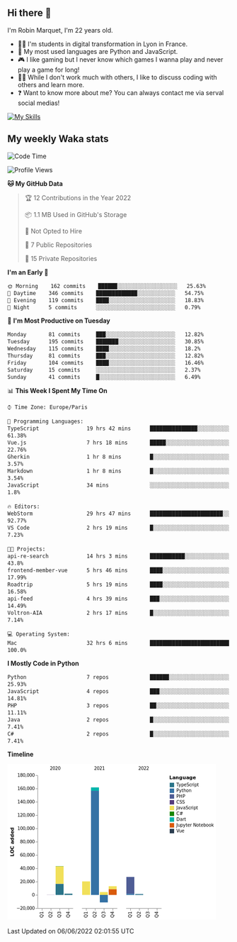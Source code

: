 ## Hi there 👋

I'm Robin Marquet, I'm 22 years old.

- 👨‍💻 I'm students in digital transformation in Lyon in France.
- 🌱 My most used languages are Python and JavaScript.
- 🎮 I like gaming but I never know which games I wanna play and never play a game for long!
- 👯‍♀️ While I don't work much with others, I like to discuss coding with others and learn more.
- ❓ Want to know more about me? You can always contact me via serval social medias!

[![My Skills](https://skillicons.dev/icons?i=js,html,css,docker,express,figma,firebase,graphql,mongodb,mysql,nodejs,py,react,ts,vue)](https://skillicons.dev)

## My weekly Waka stats

<!--START_SECTION:waka-->
![Code Time](http://img.shields.io/badge/Code%20Time-0%20secs-blue)

![Profile Views](http://img.shields.io/badge/Profile%20Views-0-blue)

**🐱 My GitHub Data** 

> 🏆 12 Contributions in the Year 2022
 > 
> 📦 1.1 MB Used in GitHub's Storage 
 > 
> 🚫 Not Opted to Hire
 > 
> 📜 7 Public Repositories 
 > 
> 🔑 15 Private Repositories  
 > 
**I'm an Early 🐤** 

```text
🌞 Morning    162 commits    ██████░░░░░░░░░░░░░░░░░░░   25.63% 
🌆 Daytime    346 commits    █████████████░░░░░░░░░░░░   54.75% 
🌃 Evening    119 commits    ████░░░░░░░░░░░░░░░░░░░░░   18.83% 
🌙 Night      5 commits      ░░░░░░░░░░░░░░░░░░░░░░░░░   0.79%

```
📅 **I'm Most Productive on Tuesday** 

```text
Monday       81 commits     ███░░░░░░░░░░░░░░░░░░░░░░   12.82% 
Tuesday      195 commits    ███████░░░░░░░░░░░░░░░░░░   30.85% 
Wednesday    115 commits    ████░░░░░░░░░░░░░░░░░░░░░   18.2% 
Thursday     81 commits     ███░░░░░░░░░░░░░░░░░░░░░░   12.82% 
Friday       104 commits    ████░░░░░░░░░░░░░░░░░░░░░   16.46% 
Saturday     15 commits     ░░░░░░░░░░░░░░░░░░░░░░░░░   2.37% 
Sunday       41 commits     █░░░░░░░░░░░░░░░░░░░░░░░░   6.49%

```


📊 **This Week I Spent My Time On** 

```text
⌚︎ Time Zone: Europe/Paris

💬 Programming Languages: 
TypeScript               19 hrs 42 mins      ███████████████░░░░░░░░░░   61.38% 
Vue.js                   7 hrs 18 mins       █████░░░░░░░░░░░░░░░░░░░░   22.76% 
Gherkin                  1 hr 8 mins         █░░░░░░░░░░░░░░░░░░░░░░░░   3.57% 
Markdown                 1 hr 8 mins         █░░░░░░░░░░░░░░░░░░░░░░░░   3.54% 
JavaScript               34 mins             ░░░░░░░░░░░░░░░░░░░░░░░░░   1.8%

🔥 Editors: 
WebStorm                 29 hrs 47 mins      ███████████████████████░░   92.77% 
VS Code                  2 hrs 19 mins       █░░░░░░░░░░░░░░░░░░░░░░░░   7.23%

🐱‍💻 Projects: 
api-re-search            14 hrs 3 mins       ███████████░░░░░░░░░░░░░░   43.8% 
frontend-member-vue      5 hrs 46 mins       ████░░░░░░░░░░░░░░░░░░░░░   17.99% 
Roadtrip                 5 hrs 19 mins       ████░░░░░░░░░░░░░░░░░░░░░   16.58% 
api-feed                 4 hrs 39 mins       ███░░░░░░░░░░░░░░░░░░░░░░   14.49% 
Voltron-AIA              2 hrs 17 mins       █░░░░░░░░░░░░░░░░░░░░░░░░   7.14%

💻 Operating System: 
Mac                      32 hrs 6 mins       █████████████████████████   100.0%

```

**I Mostly Code in Python** 

```text
Python                   7 repos             ██████░░░░░░░░░░░░░░░░░░░   25.93% 
JavaScript               4 repos             ███░░░░░░░░░░░░░░░░░░░░░░   14.81% 
PHP                      3 repos             ██░░░░░░░░░░░░░░░░░░░░░░░   11.11% 
Java                     2 repos             █░░░░░░░░░░░░░░░░░░░░░░░░   7.41% 
C#                       2 repos             █░░░░░░░░░░░░░░░░░░░░░░░░   7.41%

```


**Timeline**

![Chart not found](https://raw.githubusercontent.com/rmarquet21/rmarquet21/main/charts/bar_graph.png) 


 Last Updated on 06/06/2022 02:01:55 UTC
<!--END_SECTION:waka-->
